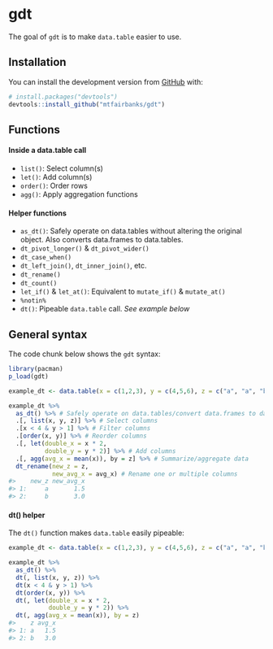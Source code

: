 
<!-- README.md is generated from README.Rmd. Please edit that file -->

# gdt

<!-- badges: start -->

<!-- badges: end -->

The goal of `gdt` is to make `data.table` easier to use.

## Installation

You can install the development version from
[GitHub](https://github.com/) with:

``` r
# install.packages("devtools")
devtools::install_github("mtfairbanks/gdt")
```

## Functions

#### Inside a data.table call

  - `list()`: Select column(s)
  - `let()`: Add column(s)
  - `order()`: Order rows
  - `agg()`: Apply aggregation functions

#### Helper functions

  - `as_dt()`: Safely operate on data.tables without altering the
    original object. Also converts data.frames to data.tables.
  - `dt_pivot_longer()` & `dt_pivot_wider()`
  - `dt_case_when()`
  - `dt_left_join()`, `dt_inner_join()`, etc.
  - `dt_rename()`
  - `dt_count()`
  - `let_if()` & `let_at()`: Equivalent to `mutate_if()` & `mutate_at()`
  - `%notin%`
  - `dt()`: Pipeable `data.table` call. *See example below*

## General syntax

The code chunk below shows the `gdt` syntax:

``` r
library(pacman)
p_load(gdt)

example_dt <- data.table(x = c(1,2,3), y = c(4,5,6), z = c("a", "a", "b"))

example_dt %>%
  as_dt() %>% # Safely operate on data.tables/convert data.frames to data.tables
  .[, list(x, y, z)] %>% # Select columns
  .[x < 4 & y > 1] %>% # Filter columns
  .[order(x, y)] %>% # Reorder columns
  .[, let(double_x = x * 2,
          double_y = y * 2)] %>% # Add columns
  .[, agg(avg_x = mean(x)), by = z] %>% # Summarize/aggregate data
  dt_rename(new_z = z,
            new_avg_x = avg_x) # Rename one or multiple columns
#>    new_z new_avg_x
#> 1:     a       1.5
#> 2:     b       3.0
```

#### dt() helper

The `dt()` function makes `data.table` easily
pipeable:

``` r
example_dt <- data.table(x = c(1,2,3), y = c(4,5,6), z = c("a", "a", "b"))

example_dt %>%
  as_dt() %>%
  dt(, list(x, y, z)) %>%
  dt(x < 4 & y > 1) %>%
  dt(order(x, y)) %>%
  dt(, let(double_x = x * 2,
           double_y = y * 2)) %>%
  dt(, agg(avg_x = mean(x)), by = z)
#>    z avg_x
#> 1: a   1.5
#> 2: b   3.0
```
